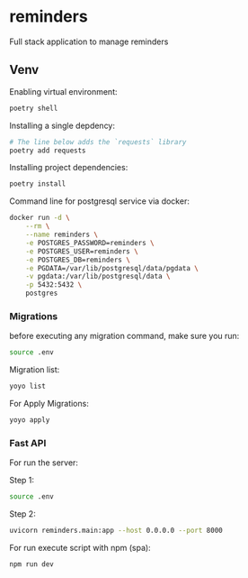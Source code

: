 # reminders

Full stack application to manage reminders

## Venv

Enabling virtual environment:

```sh
poetry shell
```

Installing a single depdency:

```sh
# The line below adds the `requests` library
poetry add requests
```

Installing project dependencies:

```sh
poetry install
```

Command line for postgresql service via docker:

```sh
docker run -d \
    --rm \
    --name reminders \
    -e POSTGRES_PASSWORD=reminders \
    -e POSTGRES_USER=reminders \
    -e POSTGRES_DB=reminders \
    -e PGDATA=/var/lib/postgresql/data/pgdata \
    -v pgdata:/var/lib/postgresql/data \
    -p 5432:5432 \
    postgres
```

### Migrations

before executing any migration command, make sure you run:

```sh
source .env
```

Migration list:

```sh
yoyo list
```

For Apply Migrations:

```sh
yoyo apply
```

### Fast API

For run the server:

Step 1:

```sh
source .env
```

Step 2:

```sh
uvicorn reminders.main:app --host 0.0.0.0 --port 8000
```

For run execute script with npm (spa):

```sh
npm run dev
```
